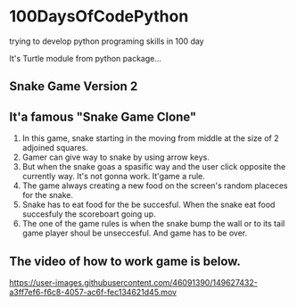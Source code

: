 # 100DaysOfCodePython
trying to develop python programing skills in 100 day

It's Turtle module from python package...

## Snake Game Version 2

## It'a famous "Snake Game Clone"
1. In this game, snake starting in the moving from middle at the size of 2 adjoined squares.
2. Gamer can give way to snake by using arrow keys.
3. But when the snake goas a spasific way and the user click opposite the currently way. It's not gonna work. It'game a rule.
4. The game always creating a new food on the screen's random placeces for the snake.
5. Snake has to eat food for the be succesful. When the snake eat food succesfuly the scoreboart going up.
6. The one of the game rules is when the snake bump the wall or to its tail game player shoul be unseccesful. And game has to be over.

## The video of how to work game is below.


https://user-images.githubusercontent.com/46091390/149627432-a3ff7ef6-f6c8-4057-ac6f-fec134621d45.mov


